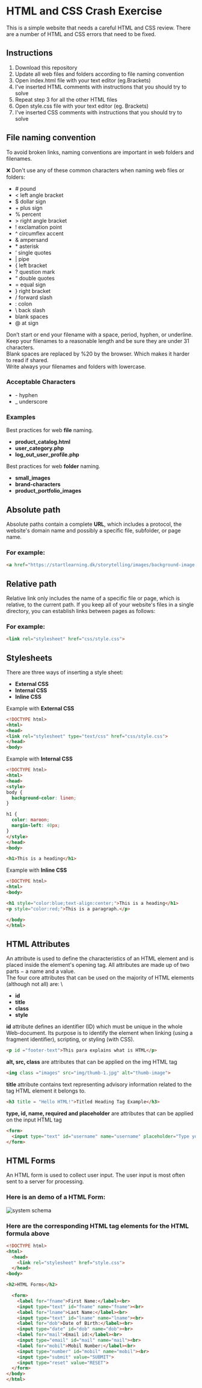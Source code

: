 # HTML and CSS Crash Exercise

This is a simple website that needs a careful HTML and CSS review. There are a number of HTML and CSS errors that need to be fixed.

## Instructions
1. Download this repository
2. Update all web files and folders according to file naming convention
3. Open index.html file with your text editor (eg.Brackets)
4. I've inserted HTML comments with instructions that you should try to solve
5. Repeat step 3 for all the other HTML files
6. Open style.css file with your text editor (eg. Brackets)
7. I've inserted CSS comments with instructions that you should try to solve

## File naming convention
To avoid broken links, naming conventions are important in web folders and filenames.

❌  Don't use any of these common characters when naming web files or folders:
- \# pound
- < left angle bracket
- $ dollar sign
- \+ plus sign
- % percent
- \> right angle bracket
- ! exclamation point
- ^ circumflex accent
- & ampersand
- \* asterisk
- ‘ single quotes
- | pipe
- { left bracket
- ? question mark
- “ double quotes
- = equal sign
- } right bracket
- / forward slash
- : colon
- \ back slash
- blank spaces
- @ at sign

Don’t start or end your filename with a space, period, hyphen, or underline.\
Keep your filenames to a reasonable length and be sure they are under 31 characters.\
Blank spaces are replaced by %20 by the browser. Which makes it harder to read if shared.\
Write always your filenames and folders with lowercase.

### Acceptable Characters
- \- hyphen
- _ underscore

### Examples
Best practices for web **file** naming.

- **product_catalog.html**
- **user_category.php**
- **log_out_user_profile.php**

Best practices for web **folder** naming.
- **small_images**
- **brand-characters**
- **product_portfolio_images**

## Absolute path
Absolute paths contain a complete **URL**, which includes a protocol, the website's domain name and possibly a specific file, subfolder, or page name. 
### For example: ###

```html
<a href="https://startlearning.dk/storytelling/images/background-image.jpg/">Storytelling</a>
```

## Relative path
Relative link only includes the name of a specific file or page, which is relative, to the current path. If you keep all of your website's files in a single directory, you can establish links between pages as follows: 
### For example: ###

```html
<link rel="stylesheet" href="css/style.css">
```

## Stylesheets
There are three ways of inserting a style sheet:

- **External CSS**
- **Internal CSS**
- **Inline CSS**

Example with **External CSS**
```HTML
<!DOCTYPE html>
<html>
<head>
<link rel="stylesheet" type="text/css" href="css/style.css">
</head>
<body>
```
Example with **Internal CSS**
```HTML
<!DOCTYPE html>
<html>
<head>
<style>
body {
  background-color: linen;
}

h1 {
  color: maroon;
  margin-left: 40px;
}
</style>
</head>
<body>

<h1>This is a heading</h1>
```
Example with **Inline CSS**
```HTML
<!DOCTYPE html>
<html>
<body>

<h1 style="color:blue;text-align:center;">This is a heading</h1>
<p style="color:red;">This is a paragraph.</p>

</body>
</html>
```

## HTML Attributes
An attribute is used to define the characteristics of an HTML element and is placed inside the element's opening tag. All attributes are made up of two parts − a name and a value. \
The four core attributes that can be used on the majority of HTML elements (although not all) are: \

- **id**
- **title**
- **class**
- **style**

**id** attribute defines an identifier (ID) which must be unique in the whole Web-document. Its purpose is to identify the element when linking (using a fragment identifier), scripting, or styling (with CSS).
```html
<p id ="footer-text">This para explains what is HTML</p>
```
**alt, src, class** are attributes that can be applied on the img HTML tag
```html
<img class ="images" src="img/thumb-1.jpg" alt="thumb-image">
```
**title** attribute contains text representing advisory information related to the tag HTML element it belongs to.
```html
<h3 title = "Hello HTML!">Titled Heading Tag Example</h3>
```
**type, id, name, required and placeholder** are attributes that can be applied on the input HTML tag
```html
<form>
  <input type="text" id="username" name="username" placeholder="Type your username" required>
</form>
```

## HTML Forms
An HTML form is used to collect user input. The user input is most often sent to a server for processing.

### Here is an demo of a HTML Form: ###
![system schema](https://i2.wp.com/www.tutorialbrain.com/wp-content/uploads/2019/01/HTML-Form.jpg?fit=1920%2C1080&ssl=1 )

### Here are the corresponding HTML tag elements for the HTML formula above ###

```html
<!DOCTYPE html>
<html>
  <head>
    <link rel="stylesheet" href="style.css">
  </head>
<body>

<h2>HTML Forms</h2>

  <form>
    <label for="fname">First Name:</label><br>
    <input type="text" id="fname" name="fname"><br>
    <label for="lname">Last Name:</label><br>
    <input type="text" id="lname" name="lname"><br>
    <label for="dob">Date of Birth:</label><br>
    <input type="date" id="dob" name="dob"><br>
    <label for="mail">Email id:</label><br>
    <input type="email" id="mail" name="mail"><br>
    <label for="mobil">Mobil Number:</label><br>
    <input type="number" id="mobil" name="mobil"><br>
    <input type="submit" value="SUBMIT">
    <input type="reset" value="RESET">
  </form>
</body>
</html>
```

